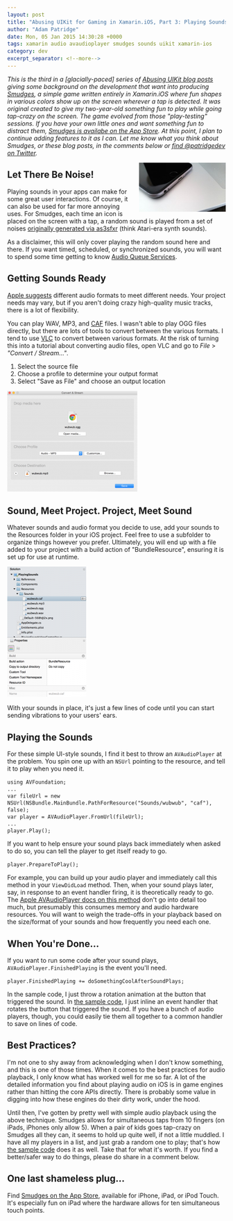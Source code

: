 ```yaml
---
layout: post
title: "Abusing UIKit for Gaming in Xamarin.iOS, Part 3: Playing Sounds"
author: "Adam Patridge"
date: Mon, 05 Jan 2015 14:30:28 +0000
tags: xamarin audio avaudioplayer smudges sounds uikit xamarin-ios
category: dev
excerpt_separator: <!--more-->
---
```


_This is the third in a [glacially-paced] series of [Abusing UIKit blog posts](/tag/smudges/) giving some background on the development that want into producing [Smudges](/smudges/), a simple game written entirely in Xamarin.iOS where fun shapes in various colors show up on the screen wherever a tap is detected. It was original created to give my two-year-old something fun to play while going tap-crazy on the screen. The game evolved from those "play-testing" sessions. If you have your own little ones and want something fun to distract them, [Smudges is availabe on the App Store](https://itunes.apple.com/us/app/smudges/id739618884?mt=8&uo=4&ct=blog). At this point, I plan to continue adding features to it as I can. Let me know what you think about Smudges, or these blog posts, in the comments below or [find @patridgedev on Twitter](https://twitter.com/patridgedev/)._

<div style="float: right; padding-left: 10px;"><img style="width: 200px;" src="/wp-content/uploads/2015/01/phone-ports-300x169.jpg" alt="It's hard to show sound with a picture. This is where the sounds go when you play them. :P" /></div>

## Let There Be Noise!

Playing sounds in your apps can make for some great user interactions. Of course, it can also be used for far more annoying uses. For Smudges, each time an icon is placed on the screen with a tap, a random sound is played from a set of noises [originally generated via as3sfxr](http://www.superflashbros.net/as3sfxr/) (think Atari-era synth sounds).

<!--more-->

As a disclaimer, this will only cover playing the random sound here and there. If you want timed, scheduled, or synchronized sounds, you will want to spend some time getting to know [Audio Queue Services](https://developer.apple.com/library/ios/documentation/AudioVideo/Conceptual/MultimediaPG/UsingAudio/UsingAudio.html#//apple_ref/doc/uid/TP40009767-CH2-SW5).

## Getting Sounds Ready

[Apple suggests](https://developer.apple.com/library/ios/documentation/AudioVideo/Conceptual/MultimediaPG/UsingAudio/UsingAudio.html#//apple_ref/doc/uid/TP40009767-CH2-SW28) different audio formats to meet different needs. Your project needs may vary, but if you aren't doing crazy high-quality music tracks, there is a lot of flexibility.

You can play WAV, MP3, and [CAF](https://developer.apple.com/library/mac/documentation/MusicAudio/Reference/CAFSpec/CAF_intro/CAF_intro.html) files. I wasn't able to play OGG files directly, but there are lots of tools to convert between the various formats. I tend to use [VLC](http://www.videolan.org/vlc/) to convert between various formats. At the risk of turning this into a tutorial about converting audio files, open VLC and go to *File* > *"Convert / Stream…"*.

1. Select the source file
2. Choose a profile to determine your output format
3. Select "Save as File" and choose an output location

![VLC audio format conversion example settings.](/wp-content/uploads/2015/01/VlcMediaConvert-300x232.png)

## Sound, Meet Project. Project, Meet Sound

Whatever sounds and audio format you decide to use, add your sounds to the Resources folder in your iOS project. Feel free to use a subfolder to organize things however you prefer. Ultimately, you will end up with a file added to your project with a build action of "BundleResource", ensuring it is set up for use at runtime.

![Sound files added as project resources.](/wp-content/uploads/2015/01/ResourceSoundFile-182x300.png)

With your sounds in place, it's just a few lines of code until you can start sending vibrations to your users' ears.

## Playing the Sounds

For these simple UI-style sounds, I find it best to throw an `AVAudioPlayer` at the problem. You spin one up with an `NSUrl` pointing to the resource, and tell it to play when you need it.

    using AVFoundation;
    ...
    var fileUrl = new NSUrl(NSBundle.MainBundle.PathForResource("Sounds/wubwub", "caf"), false);
    var player = AVAudioPlayer.FromUrl(fileUrl);
    ...
    player.Play();

If you want to help ensure your sound plays back immediately when asked to do so, you can tell the player to get itself ready to go.

    player.PrepareToPlay();

For example, you can build up your audio player and immediately call this method in your `ViewDidLoad` method. Then, when your sound plays later, say, in response to an event handler firing, it is theoretically ready to go. The [Apple AVAudioPlayer docs on this method](https://developer.apple.com/library/ios/documentation/AVFoundation/Reference/AVAudioPlayerClassReference/index.html#//apple_ref/occ/instm/AVAudioPlayer/prepareToPlay) don't go into detail too much, but presumably this consumes memory and audio hardware resources. You will want to weigh the trade-offs in your playback based on the size/format of your sounds and how frequently you need each one.

## When You're Done...

If you want to run some code after your sound plays, `AVAudioPlayer.FinishedPlaying` is the event you'll need.

    player.FinishedPlaying += doSomethingCoolAfterSoundPlays;

In the sample code, I just throw a rotation animation at the button that triggered the sound. In [the sample code](https://github.com/patridge/UIKitAbuse/blob/master/PlayingSounds/PlayingSoundsViewController.cs#L35), I just inline an event handler that rotates the button that triggered the sound. If you have a bunch of audio players, though, you could easily tie them all together to a common handler to save on lines of code.

## Best Practices?

I'm not one to shy away from acknowledging when I don't know something, and this is one of those times. When it comes to the best practices for audio playback, I only know what has worked well for me so far. A lot of the detailed information you find about playing audio on iOS is in game engines rather than hitting the core APIs directly. There is probably some value in digging into how these engines do their dirty work, under the hood.

Until then, I've gotten by pretty well with simple audio playback using the above technique. Smudges allows for simultaneous taps from 10 fingers (on iPads, iPhones only allow 5). When a pair of kids goes tap-crazy on Smudges all they can, it seems to hold up quite well, if not a little muddled. I have all my players in a list, and just grab a random one to play; that's how [the sample code](https://github.com/patridge/UIKitAbuse/blob/master/PlayingSounds/PlayingSoundsViewController.cs#L46) does it as well. Take that for what it's worth. If you find a better/safer way to do things, please do share in a comment below.

## One last shameless plug…

Find [Smudges on the App Store](https://itunes.apple.com/us/app/smudges/id739618884?mt=8&uo=4&ct=blog), available for iPhone, iPad, or iPod Touch. It's especially fun on iPad where the hardware allows for ten simultaneous touch points.
